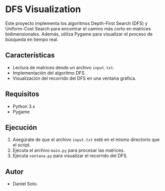 # DFS Visualization

Este proyecto implementa los algoritmos Depth-First Search (DFS) y Uniform-Cost Search para encontrar el camino más corto en matrices bidimensionales. Además, utiliza Pygame para visualizar el proceso de búsqueda en tiempo real.

## Características
- Lectura de matrices desde un archivo `input.txt`.
- Implementación del algoritmo DFS.
- Visualización del recorrido del DFS en una ventana gráfica.

## Requisitos
- Python 3.x
- Pygame

## Ejecución
1. Asegúrate de que el archivo `input.txt` esté en el mismo directorio que el script.
2. Ejecuta el archivo `main.py` para procesar las matrices.
3. Ejecuta `ventana.py` para visualizar el recorrido del DFS.

## Autor
- Daniel Soto.